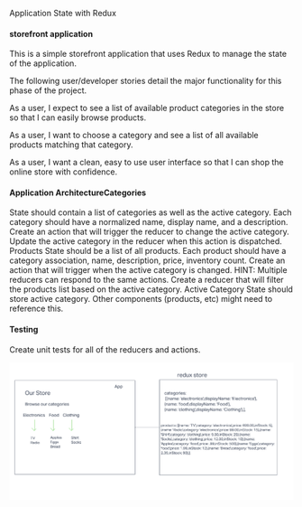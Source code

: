 Application State with Redux

#### storefront application

This is a simple storefront application that uses Redux to manage the state of the application. 

The following user/developer stories detail the major functionality for this phase of the project.

As a user, I expect to see a list of available product categories in the store so that I can easily browse products.

As a user, I want to choose a category and see a list of all available products matching that category.

As a user, I want a clean, easy to use user interface so that I can shop the online store with confidence.


#### Application ArchitectureCategories
State should contain a list of categories as well as the active category.
Each category should have a normalized name, display name, and a description.
Create an action that will trigger the reducer to change the active category.
Update the active category in the reducer when this action is dispatched.
Products
State should be a list of all products.
Each product should have a category association, name, description, price, inventory count.
Create an action that will trigger when the active category is changed.
HINT: Multiple reducers can respond to the same actions.
Create a reducer that will filter the products list based on the active category.
Active Category
State should store active category.
Other components (products, etc) might need to reference this.


#### Testing
Create unit tests for all of the reducers and actions.


![UML](./src/assets/uml.png)